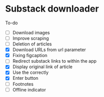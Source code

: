 # Substack downloader

To-do

- [ ] Download images
- [ ] Improve scraping
- [ ] Deletion of articles
- [x] Download URLs from url parameter
- [x] Fixing figcaption
- [ ] Redirect substack links to within the app
- [x] Display original link of article
- [x] Use the <Avatar /> correctly
- [x] Enter button
- [ ] Footnotes
- [ ] Offline indicator